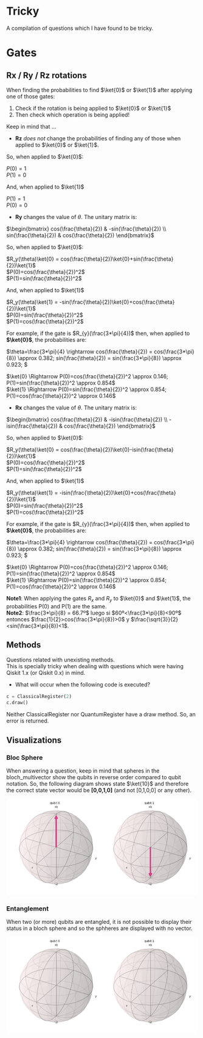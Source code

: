 # Tricky
A compilation of questions which I have found to be tricky.

# Gates

## Rx / Ry / Rz rotations

When finding the probabilities to find $\ket{0}$ or $\ket{1}$ after applying one of those gates:  
1. Check if the rotation is being applied to $\ket{0}$ or $\ket{1}$  
1. Then check which operation is being applied!
   
Keep in mind that ...
- **Rz** *does not* change the probabilities of finding any of those when applied to $\ket{0}$ or $\ket{1}$.
  
So, when applied to $\ket{0}$:

$P(0)=1$  
$P(1)=0$    

And, when applied to $\ket{1}$  

$P(1)=1$  
$P(0)=0$    

- **Ry** changes the value of $\theta$. The unitary matrix is:
  
$`\begin{bmatrix} cos(\frac{\theta}{2}) & -sin(\frac{\theta}{2})  \\ sin(\frac{\theta}{2}) & cos(\frac{\theta}{2})  \end{bmatrix}`$

So, when applied to $\ket{0}$:

$R_y(\theta)\ket{0} = cos(\frac{\theta}{2})\ket{0}+sin(\frac{\theta}{2})\ket{1}$  
$P(0)=cos(\frac{\theta}{2})^2$  
$P(1)=sin(\frac{\theta}{2})^2$    

And, when applied to $\ket{1}$  

$R_y(\theta)\ket{1} = -sin(\frac{\theta}{2})\ket{0}+cos(\frac{\theta}{2})\ket{1}$  
$P(0)=sin(\frac{\theta}{2})^2$   
$P(1)=cos(\frac{\theta}{2})^2$  

For example, if the gate is $R_{y}(\frac{3*\pi}{4})$ then, when applied to **$\ket{0}$**, the probabilities are:

$\theta=\frac{3*\pi}{4} \rightarrow cos(\frac{\theta}{2}) = cos(\frac{3*\pi}{8}) \approx 0.382; sin(\frac{\theta}{2}) = sin(\frac{3*\pi}{8}) \approx 0.923; $

$\ket{0} \Rightarrow P(0)=cos(\frac{\theta}{2})^2 \approx 0.146; P(1)=sin(\frac{\theta}{2})^2 \approx 0.854$  
$\ket{1} \Rightarrow P(0)=sin(\frac{\theta}{2})^2 \approx 0.854; P(1)=cos(\frac{\theta}{2})^2 \approx 0.146$  

- **Rx** changes the value of $\theta$. The unitary matrix is:
  
$`\begin{bmatrix} cos(\frac{\theta}{2}) & -isin(\frac{\theta}{2})  \\ -isin(\frac{\theta}{2}) & cos(\frac{\theta}{2})  \end{bmatrix}`$

So, when applied to $\ket{0}$:

$R_y(\theta)\ket{0} = cos(\frac{\theta}{2})\ket{0}-isin(\frac{\theta}{2})\ket{1}$  
$P(0)=cos(\frac{\theta}{2})^2$  
$P(1)=sin(\frac{\theta}{2})^2$    

And, when applied to $\ket{1}$  

$R_y(\theta)\ket{1} = -isin(\frac{\theta}{2})\ket{0}+cos(\frac{\theta}{2})\ket{1}$  
$P(0)=sin(\frac{\theta}{2})^2$   
$P(1)=cos(\frac{\theta}{2})^2$  

For example, if the gate is $R_{y}(\frac{3*\pi}{4})$ then, when applied to **$\ket{0}$**, the probabilities are:

$\theta=\frac{3*\pi}{4} \rightarrow cos(\frac{\theta}{2}) = cos(\frac{3*\pi}{8}) \approx 0.382; sin(\frac{\theta}{2}) = sin(\frac{3*\pi}{8}) \approx 0.923; $

$\ket{0} \Rightarrow P(0)=cos(\frac{\theta}{2})^2 \approx 0.146; P(1)=sin(\frac{\theta}{2})^2 \approx 0.854$  
$\ket{1} \Rightarrow P(0)=sin(\frac{\theta}{2})^2 \approx 0.854; P(1)=cos(\frac{\theta}{2})^2 \approx 0.146$  

**Note1**: When applying the gates $R_x$ and $R_y$ to $\ket{0}$ and $\ket{1}$, the probabilities P(0) and P(1) are the same.  
**Note2**: $\frac{3*\pi}{8} = 66.7º$ luego si $60º<\frac{3*\pi}{8}<90º$ entonces $\frac{1}{2}>cos(\frac{3*\pi}{8})>0$ y $\frac{\sqrt{3}}{2}<sin(\frac{3*\pi}{8})<1$.  

## Methods
Questions related with unexisting methods.  
This is specially tricky when dealing with questions which were having Qiskit 1.x (or Qiskit 0.x) in mind.

- What will occur when the following code is executed?
```python
c = ClassicalRegister(2)
c.draw()
```
Neither ClassicalRegister nor QuantumRegister have a draw method. So, an error is returned.

## Visualizations

### Bloc Sphere

When answering a question, keep in mind that spheres in the bloch_multivector show the qubits in reverse order compared to qubit notation. So, the following diagram shows state $\ket{10}$ and therefore the correct state vector would be **[0,0,1,0]** (and not [0,1,0,0] or any other).

!['entangled bloch'](../images/bloch_10.png)  

### Entanglement 

When two (or more) qubits are entangled, it is not possible to display their status in a bloch sphere and so the sphheres are displayed with no vector.

!['entangled bloch'](../images/entangled.png)  





